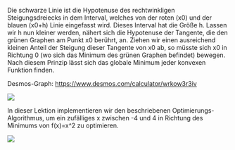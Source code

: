 Die schwarze Linie ist die Hypotenuse des rechtwinkligen Steigungsdreiecks in dem Interval, welches von der roten (x0) und der blauen (x0+h) Linie eingefasst wird. Dieses Interval hat die Größe h. Lassen wir h nun kleiner werden, nähert sich die Hypotenuse der Tangente, die den grünen Graphen am Punkt x0 berührt, an. Ziehen wir einen ausreichend kleinen Anteil der Steigung dieser Tangente von x0 ab, so müsste sich x0 in Richtung 0 (wo sich das Minimum des grünen Graphen befindet) bewegen. Nach diesem Prinzip lässt sich das globale Minimum jeder konvexen Funktion finden.

Desmos-Graph: https://www.desmos.com/calculator/wrkow3r3iv

![](https://github.com/jwb95/HfG-KI-LAB/blob/main/Lektion%202%20-%20Gradientenabstieg/media/steigung.png)

In dieser Lektion implementieren wir den beschriebenen Optimierungs-Algorithmus, um ein zufälliges x zwischen -4 und 4 in Richtung des Minimums von f(x)=x^2 zu optimieren.

![](https://github.com/jwb95/HfG-KI-LAB/blob/main/Lektion%202%20-%20Gradientenabstieg/media/optimierung.png)

